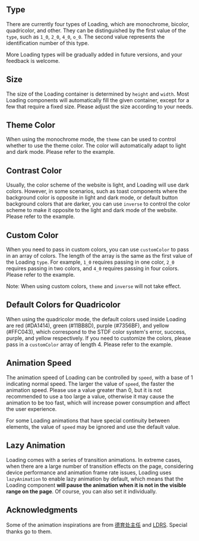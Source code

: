 ## Type

There are currently four types of Loading, which are monochrome, bicolor, quadricolor, and other. They can be distinguished by the first value of the `type`, such as `1_0`, `2_0`, `4_0`, `o_0`. The second value represents the identification number of this type.

More Loading types will be gradually added in future versions, and your feedback is welcome.

## Size

The size of the Loading container is determined by `height` and `width`. Most Loading components will automatically fill the given container, except for a few that require a fixed size. Please adjust the size according to your needs.

## Theme Color

When using the monochrome mode, the `theme` can be used to control whether to use the theme color. The color will automatically adapt to light and dark mode. Please refer to the example.

## Contrast Color

Usually, the color scheme of the website is light, and Loading will use dark colors. However, in some scenarios, such as toast components where the background color is opposite in light and dark mode, or default button background colors that are darker, you can use `inverse` to control the color scheme to make it opposite to the light and dark mode of the website. Please refer to the example.

## Custom Color

When you need to pass in custom colors, you can use `customColor` to pass in an array of colors. The length of the array is the same as the first value of the Loading `type`. For example, `1_0` requires passing in one color, `2_0` requires passing in two colors, and `4_0` requires passing in four colors. Please refer to the example.

Note: When using custom colors, `theme` and `inverse` will not take effect.

## Default Colors for Quadricolor

When using the quadricolor mode, the default colors used inside Loading are red (#DA1414), green (#11BB8D), purple (#7356BF), and yellow (#FFC043), which correspond to the STDF color system's error, success, purple, and yellow respectively. If you need to customize the colors, please pass in a `customColor` array of length 4. Please refer to the example.

## Animation Speed

The animation speed of Loading can be controlled by `speed`, with a base of 1 indicating normal speed. The larger the value of `speed`, the faster the animation speed. Please use a value greater than 0, but it is not recommended to use a too large a value, otherwise it may cause the animation to be too fast, which will increase power consumption and affect the user experience.

For some Loading animations that have special continuity between elements, the value of `speed` may be ignored and use the default value.

## Lazy Animation

Loading comes with a series of transition animations. In extreme cases, when there are a large number of transition effects on the page, considering device performance and animation frame rate issues, Loading uses `lazyAnimation` to enable lazy animation by default, which means that the Loading component **will pause the animation when it is not in the visible range on the page**. Of course, you can also set it individually.

## Acknowledgments

Some of the animation inspirations are from [德育处主任](https://gitee.com/k21vin/front-end-data-visualization/tree/master/src/views/Native/PureCSS/pages/Loading/components) and [LDRS](https://uiball.com/ldrs). Special thanks go to them.
